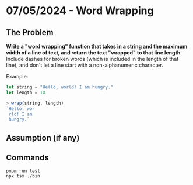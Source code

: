 # 07/05/2024 - Word Wrapping

## The Problem

**Write a "word wrapping" function that takes in a string and the maximum width of a line of text, and return the text "wrapped" to that line length.** Include dashes for broken words (which is included in the length of that line), and don't let a line start with a non-alphanumeric character.

Example:

```js
let string = "Hello, world! I am hungry."
let length = 10

> wrap(string, length)
`Hello, wo-
 rld! I am
 hungry.`
 ```

 ## Assumption (if any)

 ## Commands

 ```shell
 pnpm run test
 npx tsx ./bin
 ```
